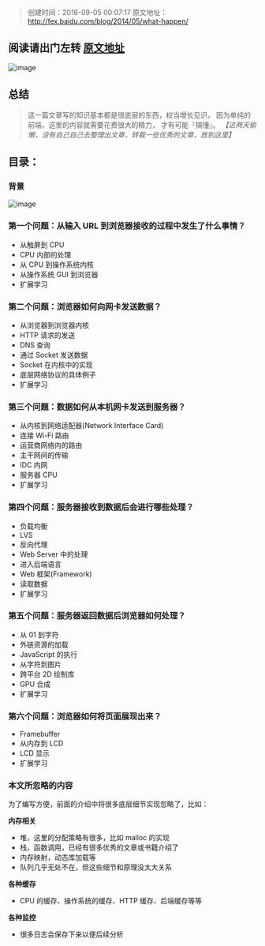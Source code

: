 >创建时间：2016-09-05 00:07:17
>原文地址：http://fex.baidu.com/blog/2014/05/what-happen/
## 阅读请出门左转  [**原文地址**](http://fex.baidu.com/blog/2014/05/what-happen/)
![image](https://cloud.githubusercontent.com/assets/7597581/18247010/42e1c8ec-73a2-11e6-9a5e-a548c7673ad6.png)

## 总结
>这一篇文章写的知识基本都是很底层的东西，权当增长见识， 因为单纯的前端，这里的内容就需要花费很大的精力， 才有可能『搞懂』。 
_【这两天偷懒，没有自己自己去整理出文章，转载一些优秀的文章，放到这里】_

## 目录：
### 背景
![image](https://cloud.githubusercontent.com/assets/7597581/18232193/0dcbfc68-72fd-11e6-95b4-9928a523d7e9.png)

### 第一个问题：从输入 URL 到浏览器接收的过程中发生了什么事情？
- 从触屏到 CPU
- CPU 内部的处理
- 从 CPU 到操作系统内核
- 从操作系统 GUI 到浏览器
- 扩展学习

### 第二个问题：浏览器如何向网卡发送数据？
- 从浏览器到浏览器内核
- HTTP 请求的发送
- DNS 查询
- 通过 Socket 发送数据
- Socket 在内核中的实现
- 底层网络协议的具体例子
- 扩展学习

### 第三个问题：数据如何从本机网卡发送到服务器？
- 从内核到网络适配器(Network Interface Card)
- 连接 Wi-Fi 路由
- 运营商网络内的路由
- 主干网间的传输
- IDC 内网
- 服务器 CPU
- 扩展学习


### 第四个问题：服务器接收到数据后会进行哪些处理？
- 负载均衡
- LVS
- 反向代理
- Web Server 中的处理
- 进入后端语言
- Web 框架(Framework)
- 读取数据
- 扩展学习

### 第五个问题：服务器返回数据后浏览器如何处理？
- 从 01 到字符
- 外链资源的加载
- JavaScript 的执行
- 从字符到图片
- 跨平台 2D 绘制库
- GPU 合成
- 扩展学习

### 第六个问题：浏览器如何将页面展现出来？
- Framebuffer
- 从内存到 LCD
- LCD 显示
- 扩展学习

### 本文所忽略的内容
为了编写方便，前面的介绍中将很多底层细节实现忽略了，比如：

**内存相关**
- 堆，这里的分配策略有很多，比如 malloc 的实现
- 栈，函数调用，已经有很多优秀的文章或书籍介绍了
- 内存映射，动态库加载等
- 队列几乎无处不在，但这些细节和原理没太大关系

**各种缓存**
- CPU 的缓存、操作系统的缓存、HTTP 缓存、后端缓存等等

**各种监控**
- 很多日志会保存下来以便后续分析


